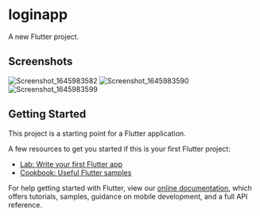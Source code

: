 # loginapp

A new Flutter project.
## Screenshots
![Screenshot_1645983582](https://user-images.githubusercontent.com/77886136/155893479-e3d3e375-d8b4-4c91-b5db-a71df24067ca.png)
![Screenshot_1645983590](https://user-images.githubusercontent.com/77886136/155893484-a7218fd1-0e49-4248-97a2-f4430b2a5e9e.png)
![Screenshot_1645983599](https://user-images.githubusercontent.com/77886136/155893485-3fa6208c-de44-403e-bd63-6db41dba36e8.png)


## Getting Started

This project is a starting point for a Flutter application.

A few resources to get you started if this is your first Flutter project:

- [Lab: Write your first Flutter app](https://flutter.dev/docs/get-started/codelab)
- [Cookbook: Useful Flutter samples](https://flutter.dev/docs/cookbook)

For help getting started with Flutter, view our
[online documentation](https://flutter.dev/docs), which offers tutorials,
samples, guidance on mobile development, and a full API reference.

